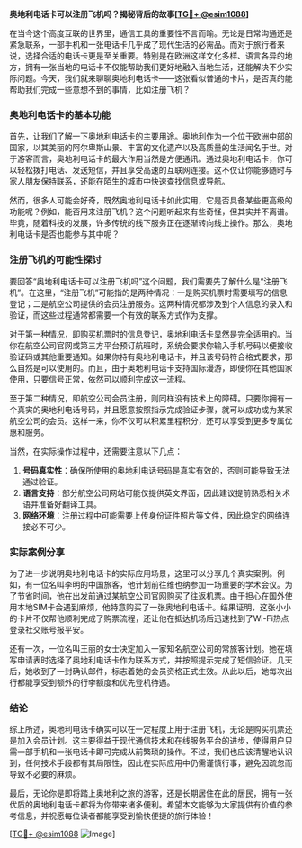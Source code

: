 **奥地利电话卡可以注册飞机吗？揭秘背后的故事[[TG💪+ @esim1088](https://t.me/s/esim1088)]**

在当今这个高度互联的世界里，通信工具的重要性不言而喻。无论是日常沟通还是紧急联系，一部手机和一张电话卡几乎成了现代生活的必需品。而对于旅行者来说，选择合适的电话卡更是至关重要。特别是在欧洲这样文化多样、语言各异的地方，拥有一张当地的电话卡不仅能帮助我们更好地融入当地生活，还能解决不少实际问题。今天，我们就来聊聊奥地利电话卡——这张看似普通的卡片，是否真的能帮助我们完成一些意想不到的事情，比如注册飞机？

### 奥地利电话卡的基本功能

首先，让我们了解一下奥地利电话卡的主要用途。奥地利作为一个位于欧洲中部的国家，以其美丽的阿尔卑斯山景、丰富的文化遗产以及高质量的生活闻名于世。对于游客而言，奥地利电话卡的最大作用当然是方便通讯。通过奥地利电话卡，你可以轻松拨打电话、发送短信，并且享受高速的互联网连接。这不仅让你能够随时与家人朋友保持联系，还能在陌生的城市中快速查找信息或导航。

然而，很多人可能会好奇，既然奥地利电话卡如此实用，它是否具备某些更高级的功能呢？例如，能否用来注册飞机？这个问题听起来有些奇怪，但其实并不离谱。毕竟，随着科技的发展，许多传统的线下服务正在逐渐转向线上操作。那么，奥地利电话卡是否也能参与其中呢？

### 注册飞机的可能性探讨

要回答“奥地利电话卡可以注册飞机吗”这个问题，我们需要先了解什么是“注册飞机”。在这里，“注册飞机”可能指的是两种情况：一是购买机票时需要填写的信息登记；二是航空公司提供的会员注册服务。这两种情况都涉及到个人信息的录入和验证，而这些过程通常都需要一个有效的联系方式作为支撑。

对于第一种情况，即购买机票时的信息登记，奥地利电话卡显然是完全适用的。当你在航空公司官网或第三方平台预订航班时，系统会要求你输入手机号码以便接收验证码或其他重要通知。如果你持有奥地利电话卡，并且该号码符合格式要求，那么自然是可以使用的。而且，由于奥地利电话卡支持国际漫游，即便你在其他国家使用，只要信号正常，依然可以顺利完成这一流程。

至于第二种情况，即航空公司会员注册，则同样没有技术上的障碍。只要你拥有一个真实的奥地利电话号码，并且愿意按照指示完成验证步骤，就可以成功成为某家航空公司的会员。这样一来，你不仅可以积累里程积分，还可以享受到更多专属优惠和服务。

当然，在实际操作过程中，还需要注意以下几点：

1. **号码真实性**：确保所使用的奥地利电话号码是真实有效的，否则可能导致无法通过验证。
2. **语言支持**：部分航空公司网站可能仅提供英文界面，因此建议提前熟悉相关术语并准备好翻译工具。
3. **网络环境**：注册过程中可能需要上传身份证件照片等文件，因此稳定的网络连接必不可少。

### 实际案例分享

为了进一步说明奥地利电话卡的实际应用场景，这里可以分享几个真实案例。例如，有一位名叫李明的中国旅客，他计划前往维也纳参加一场重要的学术会议。为了节省时间，他在出发前通过某航空公司官网购买了往返机票。由于担心在国外使用本地SIM卡会遇到麻烦，他特意购买了一张奥地利电话卡。结果证明，这张小小的卡片不仅帮他顺利完成了购票流程，还让他在抵达机场后迅速找到了Wi-Fi热点登录社交账号报平安。

还有一次，一位名叫王丽的女士决定加入一家知名航空公司的常旅客计划。她在填写申请表时选择了奥地利电话卡作为联系方式，并按照提示完成了短信验证。几天后，她收到了一封确认邮件，标志着她的会员资格正式生效。从此以后，她每次出行都能享受到额外的行李额度和优先登机待遇。

### 结论

综上所述，奥地利电话卡确实可以在一定程度上用于注册飞机，无论是购买机票还是加入会员计划。这主要得益于现代通信技术和在线服务平台的进步，使得用户只需一部手机和一张电话卡即可完成从前繁琐的操作。不过，我们也应该清醒地认识到，任何技术手段都有其局限性，因此在实际应用中仍需谨慎行事，避免因疏忽而导致不必要的麻烦。

最后，无论你是即将踏上奥地利之旅的游客，还是长期居住在此的居民，拥有一张优质的奥地利电话卡都将为你带来诸多便利。希望本文能够为大家提供有价值的参考信息，并祝愿每位读者都能享受到愉快便捷的旅行体验！

[[TG💪+ @esim1088](https://t.me/s/esim1088) ![Image](https://i.postimg.cc/4NQfJmqS/Snipaste-2025-05-13-00-14-12.png)]